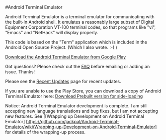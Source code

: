 #Android Terminal Emulator

Android Terminal Emulator is a terminal emulator for communicating with the built-in Android shell.
It emulates a reasonably large subset of Digital Equipment Corporation VT-100 terminal codes, so
that programs like "vi", "Emacs" and "NetHack" will display properly.

This code is based on the "Term" application which is included in the Android Open Source Project. (Which I also wrote. :-) )

[Download the Android Terminal Emulator from Google Play](https://play.google.com/store/apps/details?id=jackpal.androidterm)

Got questions? Please check out the
[FAQ](http://github.com/jackpal/Android-Terminal-Emulator/wiki/Frequently-Asked-Questions)
before emailing or adding an issue. Thanks!

Please see the
[Recent Updates](http://github.com/jackpal/Android-Terminal-Emulator/wiki/Recent-Updates)
page for recent updates.

If you are unable to use the Play Store, you can download a copy of 
Android Terminal Emulator here:
[Download Prebuilt version for side-loading](http://jackpal.github.com/Android-Terminal-Emulator/downloads/Term.apk)

Notice: Android Terminal Emulator development is complete. I am still accepting new language translations and bug fixes, but I am not accepting new features. See [[Wrapping up Development on Android Terminal Emulator]
https://github.com/jackpal/Android-Terminal-Emulator/wiki/Wrapping-up-Development-on-Android-Terminal-Emulator]
for details of the wrapping-up process.

